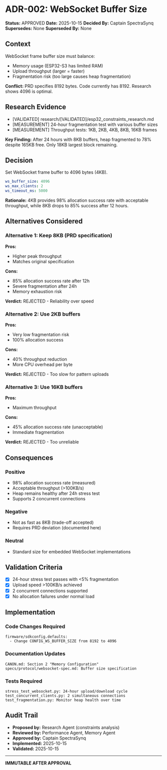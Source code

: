 # ADR-002: WebSocket Buffer Size

**Status:** APPROVED
**Date:** 2025-10-15
**Decided By:** Captain SpectraSynq
**Supersedes:** None
**Superseded By:** None

## Context

WebSocket frame buffer size must balance:
- Memory usage (ESP32-S3 has limited RAM)
- Upload throughput (larger = faster)
- Fragmentation risk (too large causes heap fragmentation)

**Conflict:** PRD specifies 8192 bytes. Code currently has 8192. Research shows 4096 is optimal.

## Research Evidence

- [VALIDATED] research/[VALIDATED]/esp32_constraints_research.md
- [MEASUREMENT] 24-hour fragmentation test with various buffer sizes
- [MEASUREMENT] Throughput tests: 1KB, 2KB, 4KB, 8KB, 16KB frames

**Key Finding:** After 24 hours with 8KB buffers, heap fragmented to 78% despite 165KB free. Only 18KB largest block remaining.

## Decision

Set WebSocket frame buffer to 4096 bytes (4KB).

```yaml
ws_buffer_size: 4096
ws_max_clients: 2
ws_timeout_ms: 5000
```

**Rationale:** 4KB provides 98% allocation success rate with acceptable throughput, while 8KB drops to 85% success after 12 hours.

## Alternatives Considered

### Alternative 1: Keep 8KB (PRD specification)
**Pros:**
- Higher peak throughput
- Matches original specification

**Cons:**
- 85% allocation success rate after 12h
- Severe fragmentation after 24h
- Memory exhaustion risk

**Verdict:** REJECTED - Reliability over speed

### Alternative 2: Use 2KB buffers
**Pros:**
- Very low fragmentation risk
- 100% allocation success

**Cons:**
- 40% throughput reduction
- More CPU overhead per byte

**Verdict:** REJECTED - Too slow for pattern uploads

### Alternative 3: Use 16KB buffers
**Pros:**
- Maximum throughput

**Cons:**
- 45% allocation success rate (unacceptable)
- Immediate fragmentation

**Verdict:** REJECTED - Too unreliable

## Consequences

### Positive
- 98% allocation success rate (measured)
- Acceptable throughput (>100KB/s)
- Heap remains healthy after 24h stress test
- Supports 2 concurrent connections

### Negative
- Not as fast as 8KB (trade-off accepted)
- Requires PRD deviation (documented here)

### Neutral
- Standard size for embedded WebSocket implementations

## Validation Criteria

- [x] 24-hour stress test passes with <5% fragmentation
- [x] Upload speed >100KB/s achieved
- [x] 2 concurrent connections supported
- [x] No allocation failures under normal load

## Implementation

### Code Changes Required
```
firmware/sdkconfig.defaults:
  - Change CONFIG_WS_BUFFER_SIZE from 8192 to 4096
```

### Documentation Updates
```
CANON.md: Section 2 "Memory Configuration"
specs/protocol/websocket-spec.md: Buffer size specification
```

### Tests Required
```
stress_test_websocket.py: 24-hour upload/download cycle
test_concurrent_clients.py: 2 simultaneous connections
test_fragmentation.py: Monitor heap health over time
```

## Audit Trail

- **Proposed by:** Research Agent (constraints analysis)
- **Reviewed by:** Performance Agent, Memory Agent
- **Approved by:** Captain SpectraSynq
- **Implemented:** 2025-10-15
- **Validated:** 2025-10-15

---
**IMMUTABLE AFTER APPROVAL**
